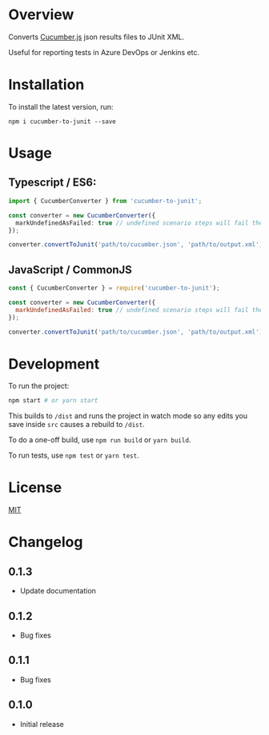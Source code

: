 # Overview

Converts [Cucumber.js](https://github.com/cucumber/cucumber-js) json results files to JUnit XML.

Useful for reporting tests in Azure DevOps or Jenkins etc.

# Installation

To install the latest version, run:

    npm i cucumber-to-junit --save

# Usage

## Typescript / ES6:

```typescript
import { CucumberConverter } from 'cucumber-to-junit';

const converter = new CucumberConverter({
  markUndefinedAsFailed: true // undefined scenario steps will fail the test case
});

converter.convertToJunit('path/to/cucumber.json', 'path/to/output.xml');

```

## JavaScript / CommonJS

```javascript
const { CucumberConverter } = require('cucumber-to-junit');

const converter = new CucumberConverter({
  markUndefinedAsFailed: true // undefined scenario steps will fail the test case
});

converter.convertToJunit('path/to/cucumber.json', 'path/to/output.xml');

```

# Development

To run the project:

```bash
npm start # or yarn start
```

This builds to `/dist` and runs the project in watch mode so any edits you save inside `src` causes a rebuild to `/dist`.

To do a one-off build, use `npm run build` or `yarn build`.

To run tests, use `npm test` or `yarn test`.

# License

[MIT](LICENSE)

# Changelog

## 0.1.3
- Update documentation

## 0.1.2
- Bug fixes

## 0.1.1
- Bug fixes

## 0.1.0
- Initial release
